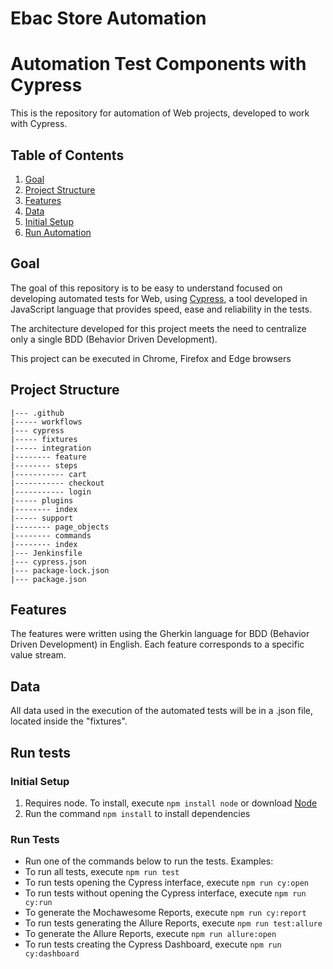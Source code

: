 # Ebac Store Automation

# Automation Test Components with Cypress

This is the repository for automation of Web projects, developed to work with Cypress.

## Table of Contents

1. [Goal](#goal)
2. [Project Structure](#project-structure)
3. [Features](#features)
4. [Data](#data)
5. [Initial Setup](#initial-setup)
6. [Run Automation](#run-automation)

## Goal

The goal of this repository is to be easy to understand focused on developing automated tests for Web, using [Cypress](https://www.cypress.io/), a tool developed in JavaScript language that provides speed, ease and reliability in the tests.

The architecture developed for this project meets the need to centralize only a single BDD (Behavior Driven Development).

This project can be executed in Chrome, Firefox and Edge browsers

## Project Structure

```
|--- .github
|----- workflows
|--- cypress
|----- fixtures
|----- integration
|-------- feature
|-------- steps
|----------- cart
|----------- checkout
|----------- login
|----- plugins
|-------- index
|----- support
|-------- page_objects
|-------- commands
|-------- index
|--- Jenkinsfile
|--- cypress.json
|--- package-lock.json
|--- package.json
```

## Features

The features were written using the Gherkin language for BDD (Behavior Driven Development) in English. Each feature corresponds to a specific value stream.

## Data

All data used in the execution of the automated tests will be in a .json file, located inside the "fixtures".

## Run tests

### Initial Setup

1. Requires node. To install, execute `npm install node` or download [Node](https://nodejs.org/en/download/)
2. Run the command `npm install` to install dependencies

### Run Tests

- Run one of the commands below to run the tests.
  Examples:
- To run all tests, execute `npm run test`
- To run tests opening the Cypress interface, execute  `npm run cy:open`
- To run tests without opening the Cypress interface, execute  `npm run cy:run`
- To generate the Mochawesome Reports, execute  `npm run cy:report`
- To run tests generating the Allure Reports, execute  `npm run test:allure`
- To generate the Allure Reports, execute `npm run allure:open`
- To run tests creating the Cypress Dashboard, execute  `npm run cy:dashboard`
<p>
